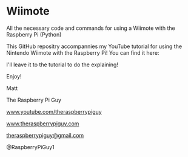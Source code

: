 Wiimote
=======

All the necessary code and commands for using a Wiimote with the Raspberry Pi (Python)

This GitHub repositry accompannies my YouTube tutorial for using the Nintendo Wiimote with the Raspberry Pi! You can find it here:

I'll leave it to the tutorial to do the explaining! 

Enjoy!

Matt

The Raspberry Pi Guy

www.youtube.com/theraspberrypiguy

www.theraspberrypiguy.com

theraspberrypiguy@gmail.com

@RaspberryPiGuy1
